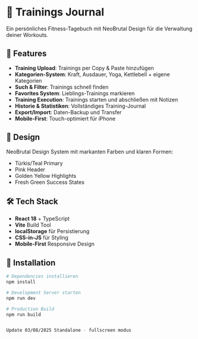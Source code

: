 # 💪 Trainings Journal

Ein persönliches Fitness-Tagebuch mit NeoBrutal Design für die Verwaltung deiner Workouts.

## 🚀 Features

- **Training Upload**: Trainings per Copy & Paste hinzufügen
- **Kategorien-System**: Kraft, Ausdauer, Yoga, Kettlebell + eigene Kategorien
- **Such & Filter**: Trainings schnell finden
- **Favorites System**: Lieblings-Trainings markieren
- **Training Execution**: Trainings starten und abschließen mit Notizen
- **Historie & Statistiken**: Vollständiges Training-Journal
- **Export/Import**: Daten-Backup und Transfer
- **Mobile-First**: Touch-optimiert für iPhone

## 🎨 Design

NeoBrutal Design System mit markanten Farben und klaren Formen:
- Türkis/Teal Primary
- Pink Header
- Golden Yellow Highlights
- Fresh Green Success States

## 🛠️ Tech Stack

- **React 18** + TypeScript
- **Vite** Build Tool
- **localStorage** für Persistierung
- **CSS-in-JS** für Styling
- **Mobile-First** Responsive Design

## 📱 Installation

```bash
# Dependencies installieren
npm install

# Development Server starten
npm run dev

# Production Build
npm run build


Update 03/08/2025 Standalone - fullscreen modus
